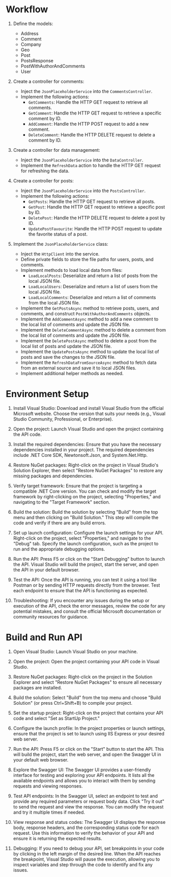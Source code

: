# Workflow


1. Define the models:
   - Address
   - Comment
   - Company
   - Geo
   - Post
   - PostsResponse
   - PostWithAuthorAndComments
   - User

2. Create a controller for comments:
   - Inject the `JsonPlaceholderService` into the `CommentsController`.
   - Implement the following actions:
     - `GetComments`: Handle the HTTP GET request to retrieve all comments.
     - `GetComment`: Handle the HTTP GET request to retrieve a specific comment by ID.
     - `AddComment`: Handle the HTTP POST request to add a new comment.
     - `DeleteComment`: Handle the HTTP DELETE request to delete a comment by ID.

3. Create a controller for data management:
   - Inject the `JsonPlaceholderService` into the `DataController`.
   - Implement the `RefreshData` action to handle the HTTP GET request for refreshing the data.

4. Create a controller for posts:
   - Inject the `JsonPlaceholderService` into the `PostsController`.
   - Implement the following actions:
     - `GetPosts`: Handle the HTTP GET request to retrieve all posts.
     - `GetPost`: Handle the HTTP GET request to retrieve a specific post by ID.
     - `DeletePost`: Handle the HTTP DELETE request to delete a post by ID.
     - `UpdatePostFavourite`: Handle the HTTP POST request to update the favorite status of a post.

5. Implement the `JsonPlaceholderService` class:
   - Inject the `HttpClient` into the service.
   - Define private fields to store the file paths for users, posts, and comments.
   - Implement methods to load local data from files:
     - `LoadLocalPosts`: Deserialize and return a list of posts from the local JSON file.
     - `LoadLocalUsers`: Deserialize and return a list of users from the local JSON file.
     - `LoadLocalComments`: Deserialize and return a list of comments from the local JSON file.
   - Implement the `GetPostsAsync` method to retrieve posts, users, and comments, and construct `PostWithAuthorAndComments` objects.
   - Implement the `AddCommentAsync` method to add a new comment to the local list of comments and update the JSON file.
   - Implement the `DeleteCommentAsync` method to delete a comment from the local list of comments and update the JSON file.
   - Implement the `DeletePostAsync` method to delete a post from the local list of posts and update the JSON file.
   - Implement the `UpdatePostsAsync` method to update the local list of posts and save the changes to the JSON file.
   - Implement the `RefreshDataFromSourceAsync` method to fetch data from an external source and save it to local JSON files.
   - Implement additional helper methods as needed.
        

# Environment Setup


1. Install Visual Studio: Download and install Visual Studio from the official Microsoft website. Choose the version that suits your needs (e.g., Visual Studio Community, Professional, or Enterprise).

2. Open the project: Launch Visual Studio and open the project containing the API code.

3. Install the required dependencies: Ensure that you have the necessary dependencies installed in your project. The required dependencies include .NET Core SDK, Newtonsoft.Json, and System.Net.Http.

4. Restore NuGet packages: Right-click on the project in Visual Studio's Solution Explorer, then select "Restore NuGet Packages" to restore any missing packages and dependencies.

5. Verify target framework: Ensure that the project is targeting a compatible .NET Core version. You can check and modify the target framework by right-clicking on the project, selecting "Properties," and navigating to the "Target Framework" section.

6. Build the solution: Build the solution by selecting "Build" from the top menu and then clicking on "Build Solution." This step will compile the code and verify if there are any build errors.

7. Set up launch configuration: Configure the launch settings for your API. Right-click on the project, select "Properties," and navigate to the "Debug" tab. Specify the launch configuration, such as the project to run and the appropriate debugging options.

8. Run the API: Press F5 or click on the "Start Debugging" button to launch the API. Visual Studio will build the project, start the server, and open the API in your default browser.

9. Test the API: Once the API is running, you can test it using a tool like Postman or by sending HTTP requests directly from the browser. Test each endpoint to ensure that the API is functioning as expected.

10. Troubleshooting: If you encounter any issues during the setup or execution of the API, check the error messages, review the code for any potential mistakes, and consult the official Microsoft documentation or community resources for guidance.


# Build and Run API


1. Open Visual Studio: Launch Visual Studio on your machine.

2. Open the project: Open the project containing your API code in Visual Studio.

3. Restore NuGet packages: Right-click on the project in the Solution Explorer and select "Restore NuGet Packages" to ensure all necessary packages are installed.

4. Build the solution: Select "Build" from the top menu and choose "Build Solution" (or press Ctrl+Shift+B) to compile your project.

5. Set the startup project: Right-click on the project that contains your API code and select "Set as StartUp Project."

6. Configure the launch profile: In the project properties or launch settings, ensure that the project is set to launch using IIS Express or your desired web server.

7. Run the API: Press F5 or click on the "Start" button to start the API. This will build the project, start the web server, and open the Swagger UI in your default web browser.

8. Explore the Swagger UI: The Swagger UI provides a user-friendly interface for testing and exploring your API endpoints. It lists all the available endpoints and allows you to interact with them by sending requests and viewing responses.

9. Test API endpoints: In the Swagger UI, select an endpoint to test and provide any required parameters or request body data. Click "Try it out" to send the request and view the response. You can modify the request and try it multiple times if needed.

10. View response and status codes: The Swagger UI displays the response body, response headers, and the corresponding status code for each request. Use this information to verify the behavior of your API and ensure it is returning the expected results.

11. Debugging: If you need to debug your API, set breakpoints in your code by clicking in the left margin of the desired line. When the API reaches the breakpoint, Visual Studio will pause the execution, allowing you to inspect variables and step through the code to identify and fix any issues.

